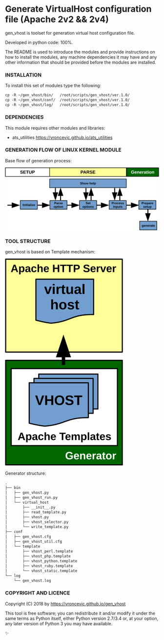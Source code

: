 # Generate VirtualHost configuration file (Apache 2v2 && 2v4)

gen_vhost is toolset for generation virtual host configuration file.

Developed in python code: 100%.

The README is used to introduce the modules and provide instructions on
how to install the modules, any machine dependencies it may have and any
other information that should be provided before the modules are installed.

### INSTALLATION

To install this set of modules type the following:

```
cp -R ~/gen_vhost/bin/   /root/scripts/gen_vhost/ver.1.0/
cp -R ~/gen_vhost/conf/  /root/scripts/gen_vhost/ver.1.0/
cp -R ~/gen_vhost/log/   /root/scripts/gen_vhost/ver.1.0/
```

### DEPENDENCIES

This module requires other modules and libraries:

* ats_utilities https://vroncevic.github.io/ats_utilities

### GENERATION FLOW OF LINUX KERNEL MODULE

Base flow of generation process:

![alt tag](https://raw.githubusercontent.com/vroncevic/gen_vhost/dev/python-tool-docs/gen_vhost_flow.png)

### TOOL STRUCTURE

gen_vhost is based on Template mechanism:

![alt tag](https://raw.githubusercontent.com/vroncevic/gen_vhost/dev/python-tool-docs/gen_vhost.png)

Generator structure:

```
.
├── bin
│   ├── gen_vhost.py
│   ├── gen_vhost_run.py
│   └── virtual_host
│       ├── __init__.py
│       ├── read_template.py
│       ├── vhost.py
│       ├── vhost_selector.py
│       └── write_template.py
├── conf
│   ├── gen_vhost.cfg
│   ├── gen_vhost_util.cfg
│   └── template
│       ├── vhost_perl.template
│       ├── vhost_php.template
│       ├── vhost_python.template
│       ├── vhost_ruby.template
│       └── vhost_static.template
└── log
    └── gen_vhost.log
```

### COPYRIGHT AND LICENCE

Copyright (C) 2018 by https://vroncevic.github.io/gen_vhost

This tool is free software; you can redistribute it and/or modify
it under the same terms as Python itself, either Python version 2.7/3.4 or,
at your option, any later version of Python 3 you may have available.

:sparkles:

